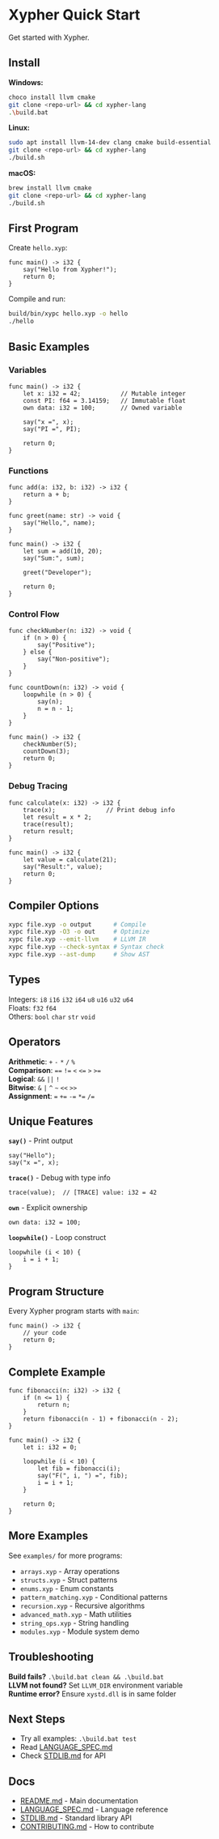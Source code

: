 # Xypher Quick Start

Get started with Xypher.

## Install

**Windows:**
```bash
choco install llvm cmake
git clone <repo-url> && cd xypher-lang
.\build.bat
```

**Linux:**
```bash
sudo apt install llvm-14-dev clang cmake build-essential
git clone <repo-url> && cd xypher-lang
./build.sh
```

**macOS:**
```bash
brew install llvm cmake
git clone <repo-url> && cd xypher-lang
./build.sh
```

## First Program

Create `hello.xyp`:
```xypher
func main() -> i32 {
    say("Hello from Xypher!");
    return 0;
}
```

Compile and run:
```bash
build/bin/xypc hello.xyp -o hello
./hello
```

## Basic Examples

### Variables

```xypher
func main() -> i32 {
    let x: i32 = 42;           // Mutable integer
    const PI: f64 = 3.14159;   // Immutable float
    own data: i32 = 100;       // Owned variable
    
    say("x =", x);
    say("PI =", PI);
    
    return 0;
}
```

### Functions

```xypher
func add(a: i32, b: i32) -> i32 {
    return a + b;
}

func greet(name: str) -> void {
    say("Hello,", name);
}

func main() -> i32 {
    let sum = add(10, 20);
    say("Sum:", sum);
    
    greet("Developer");
    
    return 0;
}
```

### Control Flow

```xypher
func checkNumber(n: i32) -> void {
    if (n > 0) {
        say("Positive");
    } else {
        say("Non-positive");
    }
}

func countDown(n: i32) -> void {
    loopwhile (n > 0) {
        say(n);
        n = n - 1;
    }
}

func main() -> i32 {
    checkNumber(5);
    countDown(3);
    return 0;
}
```

### Debug Tracing

```xypher
func calculate(x: i32) -> i32 {
    trace(x);              // Print debug info
    let result = x * 2;
    trace(result);
    return result;
}

func main() -> i32 {
    let value = calculate(21);
    say("Result:", value);
    return 0;
}
```

## Compiler Options

```bash
xypc file.xyp -o output      # Compile
xypc file.xyp -O3 -o out     # Optimize
xypc file.xyp --emit-llvm    # LLVM IR
xypc file.xyp --check-syntax # Syntax check
xypc file.xyp --ast-dump     # Show AST
```

## Types

Integers: `i8` `i16` `i32` `i64` `u8` `u16` `u32` `u64`  
Floats: `f32` `f64`  
Others: `bool` `char` `str` `void`

## Operators

**Arithmetic**: `+` `-` `*` `/` `%`  
**Comparison**: `==` `!=` `<` `<=` `>` `>=`  
**Logical**: `&&` `||` `!`  
**Bitwise**: `&` `|` `^` `~` `<<` `>>`  
**Assignment**: `=` `+=` `-=` `*=` `/=`

## Unique Features

**`say()`** - Print output
```xypher
say("Hello");
say("x =", x);
```

**`trace()`** - Debug with type info
```xypher
trace(value);  // [TRACE] value: i32 = 42
```

**`own`** - Explicit ownership
```xypher
own data: i32 = 100;
```

**`loopwhile()`** - Loop construct
```xypher
loopwhile (i < 10) {
    i = i + 1;
}
```

## Program Structure

Every Xypher program starts with `main`:
```xypher
func main() -> i32 {
    // your code
    return 0;
}
```

## Complete Example

```xypher
func fibonacci(n: i32) -> i32 {
    if (n <= 1) {
        return n;
    }
    return fibonacci(n - 1) + fibonacci(n - 2);
}

func main() -> i32 {
    let i: i32 = 0;
    
    loopwhile (i < 10) {
        let fib = fibonacci(i);
        say("F(", i, ") =", fib);
        i = i + 1;
    }
    
    return 0;
}
```

## More Examples

See `examples/` for more programs:
- `arrays.xyp` - Array operations
- `structs.xyp` - Struct patterns
- `enums.xyp` - Enum constants
- `pattern_matching.xyp` - Conditional patterns
- `recursion.xyp` - Recursive algorithms
- `advanced_math.xyp` - Math utilities
- `string_ops.xyp` - String handling
- `modules.xyp` - Module system demo

## Troubleshooting

**Build fails?** `.\build.bat clean && .\build.bat`  
**LLVM not found?** Set `LLVM_DIR` environment variable  
**Runtime error?** Ensure `xystd.dll` is in same folder

## Next Steps

- Try all examples: `.\build.bat test`
- Read [LANGUAGE_SPEC.md](LANGUAGE_SPEC.md)
- Check [STDLIB.md](STDLIB.md) for API

## Docs

- [README.md](README.md) - Main documentation
- [LANGUAGE_SPEC.md](LANGUAGE_SPEC.md) - Language reference
- [STDLIB.md](STDLIB.md) - Standard library API
- [CONTRIBUTING.md](CONTRIBUTING.md) - How to contribute

